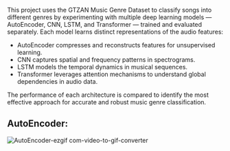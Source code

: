 This project uses the GTZAN Music Genre Dataset to classify songs into different genres by experimenting with multiple deep learning models — AutoEncoder, CNN, LSTM, and Transformer — trained and evaluated separately.
Each model learns distinct representations of the audio features:

* AutoEncoder compresses and reconstructs features for unsupervised learning.
* CNN captures spatial and frequency patterns in spectrograms.
* LSTM models the temporal dynamics in musical sequences.
* Transformer leverages attention mechanisms to understand global dependencies in audio data.

The performance of each architecture is compared to identify the most effective approach for accurate and robust music genre classification.

## AutoEncoder:

![AutoEncoder-ezgif com-video-to-gif-converter](https://github.com/user-attachments/assets/e3f4d501-dc3b-4e4d-8d58-fc9aa944475b)
